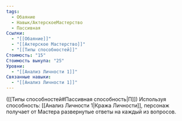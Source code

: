 ```yaml
---
tags:
  - Обаяние
  - Навык/АктерскоеМастерство
  - Пассивная
Ссылки:
  - "[[Обаяние]]"
  - "[[Актерское Мастерство]]"
  - "[[Типы способностей]]"
Стоимость: "15"
Стоимость выкупа: "25"
Уровни:
  - "[[Анализ Личности 1]]"
Связанные навыки:
  - "[[Анализ Личности 1]]"
---
```

([[Типы способностей#Пассивная способность|П]]) Используя способность: [[Анализ Личности 1|Кража Личности]], персонаж получает от Мастера развернутые ответы на каждый из вопросов. 